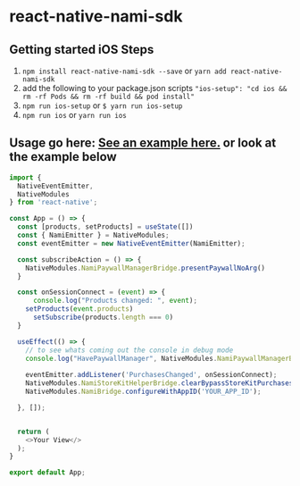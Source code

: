
# react-native-nami-sdk

## Getting started iOS Steps
1. `npm install react-native-nami-sdk --save` or `yarn add react-native-nami-sdk`
2. add the following to your package.json scripts `"ios-setup": "cd ios && rm -rf Pods && rm -rf build && pod install"`
3. `npm run ios-setup` or `$ yarn run ios-setup`
4. `npm run ios` or `yarn run ios`

## Usage go here: [See an example here.](https://github.com/namiml/nami-react-native) or look at the example below
```javascript
import {
  NativeEventEmitter,
  NativeModules
} from 'react-native';

const App = () => {
  const [products, setProducts] = useState([])
  const { NamiEmitter } = NativeModules;
  const eventEmitter = new NativeEventEmitter(NamiEmitter);

  const subscribeAction = () => {
    NativeModules.NamiPaywallManagerBridge.presentPaywallNoArg()
  }

  const onSessionConnect = (event) => {
	  console.log("Products changed: ", event);
    setProducts(event.products)
	  setSubscribe(products.length === 0)
  }

  useEffect(() => {
    // to see whats coming out the console in debug mode
    console.log("HavePaywallManager", NativeModules.NamiPaywallManagerBridge)
    
    eventEmitter.addListener('PurchasesChanged', onSessionConnect);
    NativeModules.NamiStoreKitHelperBridge.clearBypassStoreKitPurchases();
    NativeModules.NamiBridge.configureWithAppID('YOUR_APP_ID');

  }, []);


  return (
    <>Your View</>
  );
}

export default App;
```
